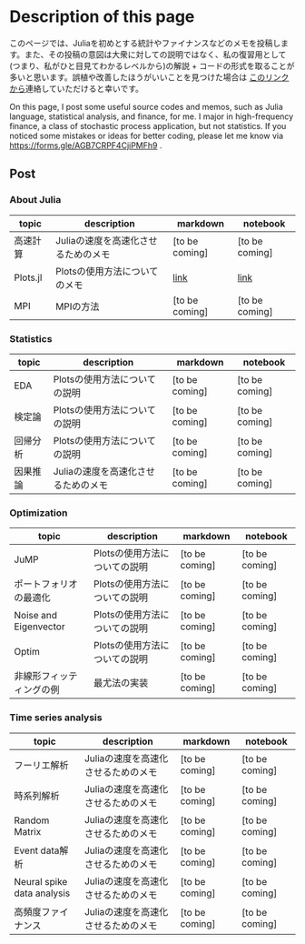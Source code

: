 # Description of this page
このページでは、Juliaを初めとする統計やファイナンスなどのメモを投稿します。また、その投稿の意図は大衆に対しての説明ではなく、私の復習用として (つまり、私がひと目見てわかるレベルから)の解説 + コードの形式を取ることが多いと思います。誤植や改善したほうがいいことを見つけた場合は [このリンクから](https://forms.gle/AGB7CRPF4CjiPMFh9)連絡していただけると幸いです。

On this page, I post some useful source codes and memos, such as Julia language, statistical analysis, and finance, for me. I major in high-frequency finance, a class of stochastic process application, but not statistics. If you noticed some mistakes or ideas for better coding, please let me know via https://forms.gle/AGB7CRPF4CjiPMFh9 .

## Post
### About Julia

|topic|description|markdown|notebook|
|---|---|---|---|
|高速計算 |Juliaの速度を高速化させるためのメモ|[to be coming]|[to be coming]|
|Plots.jl |Plotsの使用方法についてのメモ|[link](./Julia/Plots/index.md)|[link](./Julia/Plots/Plots.ipynb)|
|MPI |MPIの方法|[to be coming]|[to be coming]|

### Statistics

|topic|description|markdown|notebook|
|---|---|---|---|
|EDA |Plotsの使用方法についての説明|[to be coming]|[to be coming]|
|検定論 |Plotsの使用方法についての説明|[to be coming]|[to be coming]|
|回帰分析 |Plotsの使用方法についての説明|[to be coming]|[to be coming]|
|因果推論 |Juliaの速度を高速化させるためのメモ|[to be coming]|[to be coming]|

### Optimization

|topic|description|markdown|notebook|
|---|---|---|---|
|JuMP |Plotsの使用方法についての説明|[to be coming]|[to be coming]|
|ポートフォリオの最適化 |Plotsの使用方法についての説明|[to be coming]|[to be coming]|
|Noise and Eigenvector |Plotsの使用方法についての説明|[to be coming]|[to be coming]|
|Optim |Plotsの使用方法についての説明|[to be coming]|[to be coming]|
|非線形フィッティングの例 |最尤法の実装|[to be coming]|[to be coming]|

### Time series analysis

|topic|description|markdown|notebook|
|---|---|---|---|
|フーリエ解析 |Juliaの速度を高速化させるためのメモ|[to be coming]|[to be coming]|
|時系列解析 |Juliaの速度を高速化させるためのメモ|[to be coming]|[to be coming]|
|Random Matrix |Juliaの速度を高速化させるためのメモ|[to be coming]|[to be coming]|
|Event data解析 |Juliaの速度を高速化させるためのメモ|[to be coming]|[to be coming]|
|Neural spike data analysis|Juliaの速度を高速化させるためのメモ|[to be coming]|[to be coming]|
|高頻度ファイナンス |Juliaの速度を高速化させるためのメモ|[to be coming]|[to be coming]|

